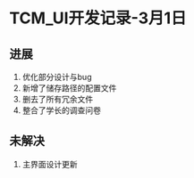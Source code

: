 # TCM_UI开发记录-3月1日

## 进展

1. 优化部分设计与bug
2. 新增了储存路径的配置文件
3. 删去了所有冗余文件
4. 整合了学长的调查问卷

## 未解决

1. 主界面设计更新

